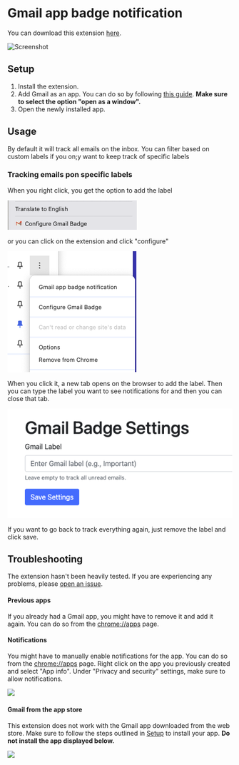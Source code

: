 # Gmail app badge notification

You can download this extension [here](https://chrome.google.com/webstore/detail/gmail-app-badge-notificat/fbaolhbfbmniffcokakochjjeccpcpkh).

![Screenshot](screenshot.png)

## Setup

1. Install the extension.
2. Add Gmail as an app. You can do so by following [this guide](https://support.google.com/chrome_webstore/answer/3060053?hl=en). **Make sure to select the option "open as a window".**
3. Open the newly installed app.

## Usage

By default it will track all emails on the inbox. You can filter based on custom labels if you on;y want to keep track of specific labels

### Tracking emails pon specific labels

When you right click, you get the option to add the label

![Screenshot_option](configure_email_option.png)

or you can click on the extension and click "configure"

![Screenshot_exension](configure_email_extension.png)

When you click it, a new tab opens on the browser to add the label. Then you can type the label you want to see notifications for and then you can close that tab.

![Screenshot_save](configure_email_save.png)

If you want to go back to track everything again, just remove the label and click save.


## Troubleshooting

The extension hasn't been heavily tested. If you are experiencing any problems, please [open an issue](https://github.com/aberonni/gmail-app-badge-notification/issues/new).

#### Previous apps

If you already had a Gmail app, you might have to remove it and add it again. You can do so from the [chrome://apps](chrome://apps) page.

#### Notifications

You might have to manually enable notifications for the app. You can do so from the [chrome://apps](chrome://apps) page. Right click on the app you previously created and select "App info". Under "Privacy and security" settings, make sure to allow notifications.

![](troubleshooting-notifications.png)

#### Gmail from the app store

This extension does not work with the Gmail app downloaded from the web store. Make sure to follow the steps outlined in [Setup](#Setup) to install your app. **Do not install the app displayed below.**

![](troubleshooting-appstore.png)
